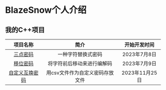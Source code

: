 # BlazeSnow个人介绍

## 我的C++项目

|                                  项目名称                                  |              简介               |  开始开发时间  |
| :------------------------------------------------------------------------: | :-----------------------------: | :------------: |
|       [三点密码](https://github.com/BlazeSnow/three-point-password)        |       一种字符替换式密码        |  2023年7月8日  |
|        [移位密码](https://github.com/BlazeSnow/displacement-cipher)        |   将字符前后移动来进行编解码    |  2023年7月9日  |
| [自定义互换密码](https://github.com/BlazeSnow/Custom-interchange-password) | 用csv文件作为自定义密码存放文件 | 2023年11月25日 |